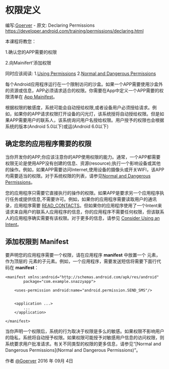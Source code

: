 # 权限定义
编写:[Goerver](https://github.com/orangebook) - 原文: Declaring Permissions https://developer.android.com/training/permissions/declaring.html

本课程将教您：

1.确认您的APP需要的权限


2.向Mainifert'添加权限

同时应该阅读:
1.[Using Permissions](https://developer.android.com/guide/topics/security/permissions.html#permissions)
2.[Normal and Dangerous Permissions](https://developer.android.com/guide/topics/security/permissions.html#normal-dangerous)

每个Android应用程序运行在一个限制访问的沙盒。如果一个APP需要使用沙盒外的资源或信息，APP必须请求适合的权限。你需要在App中定义一个APP需要的权限清单在 [App Mainifest](https://developer.android.com/guide/topics/manifest/manifest-intro.html)。

根据权限的敏感度，系统可能会自动授给权限,或者设备用户必须授给请求。例如，如果你的APP请求权限打开设备的闪光灯，该系统授将自动授给权限。但是如果APP需要用户的联系人，该系统询问用户名授给权限。用户授予的权限也会根据系统的版本(Android 5.0以下)或运(Android 6.0以下)

## 确定您的应用程序需要的权限
当你开发你的APP,你应该注意你的APP使用权限的能力。通常，一个APP都需要权限无论是使用APP没有创建的信息、资源(resource);执行一个影响设备或其他的操作。例如，如果APP需要访问Internet,使用设备的摄像头或开关WIFI，该APP均需要适当的权限。对于系统权限的列表，请参见[Normal and Dangerous Permissions](https://developer.android.com/guide/topics/security/permissions.html#normal-dangerous)。

您的应用程序只需要它直接执行的操作的权限。如果APP是要求另一个应用程序执行任务或提供信息,不需要许可。例如，如果你的应用程序需要读取用户的通讯录，应用程序需要 [READ_CONTACTS](https://developer.android.com/reference/android/Manifest.permission.html#READ_CONTACTS)。但如果你的应用程序使用了一个Intent来请求来自用户的联系人应用程序的信息，你的应用程序不需要任何权限，但该联系人的应用程序确实需要有该权限。对于更多的信息，请参见 [Consider Using an Intent](https://developer.android.com/training/permissions/best-practices.html#perms-vs-intents)。

## 添加权限到 Manifest
要声明您的应用程序需要一个权限，请在应用程序 **manifest** 中放置一个 **<uses-permission>** 元素，作为顶层的 **<manifest>** 元素的子元素。例如，一个应用程序，需要发送短信将需要下面行代码在 **manifest**：

```
<manifest xmlns:android="http://schemas.android.com/apk/res/android"
        package="com.example.snazzyapp">

    <uses-permission android:name="android.permission.SEND_SMS"/>


    <application ...>
        ...
    </application>

</manifest>
```

当你声明一个权限后，系统的行为取决于权限是多么的敏感。如果权限不影响用户的隐私，系统将自动授予权限。如果权限可能授予对敏感用户信息的访问权限，则系统要求用户批准请求。有关不同类型的权限的更多信息，请参见“[Normal and Dangerous Permissions](Normal and Dangerous Permissions)”。

作者 [@Goerver][1]
2016 年 09月 4日

[1]:http://www.flyfishonline.com
